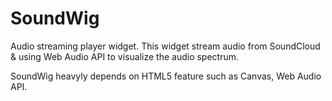 SoundWig
===========

Audio streaming player widget. This widget stream audio from SoundCloud & using Web Audio API
to visualize the audio spectrum.

SoundWig heavyly depends on HTML5 feature such as Canvas, Web Audio API.



